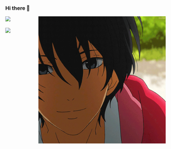 ### Hi there 👋

<img src="https://github.com/InYuusha/InYuusha/blob/main/GWaf.gif" align="right" width="400" height="auto"></img>
<a href="https://inyuusha975.netlify.app/" target="_blank"><img src="https://img.icons8.com/fluent/96/000000/portfolio.png"/></a>
<br></br>
<a href="https://www.linkedin.com/in/ankush-singh-3058b61a7/" target="_blank"><img src="https://img.icons8.com/color/96/000000/linkedin-2.png"/></a>


